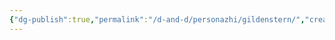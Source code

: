 ```yaml
---
{"dg-publish":true,"permalink":"/d-and-d/personazhi/gildenstern/","created":"2023-12-26T14:41:04.089+04:00","updated":"2023-12-26T15:50:52.232+04:00"}
---
```


